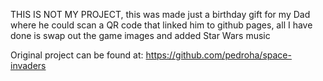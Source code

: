 THIS IS NOT MY PROJECT, this was made just a birthday gift for my Dad where he could scan a QR code that linked him to github pages, all I have done is swap out the game images and added Star Wars music

Original project can be found at: https://github.com/pedroha/space-invaders
